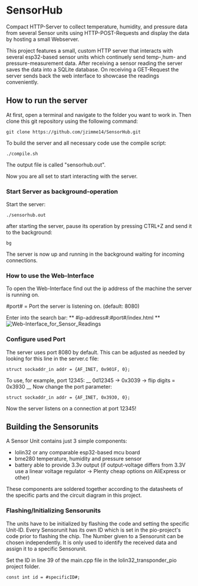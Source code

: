 # SensorHub
Compact HTTP-Server to collect temperature, humidity, and pressure data from several Sensor units using HTTP-POST-Requests and display the data by hosting a small Webserver.

This project features a small, custom HTTP server that interacts with several esp32-based sensor units which continuely send temp-,hum- and pressure-measurement data. After receiving a sensor reading the server saves the data into a SQLite database. On receiving a GET-Request the server sends back the web interface to showcase the readings conveniently.


## How to run the server
At first, open a terminal and navigate to the folder you want to work in. 
Then clone this git repository using the following command: 

```
git clone https://github.com/jzimme14/SensorHub.git
```

To build the server and all necessary code use the compile script:

```
./compile.sh
```
The output file is called "sensorhub.out".

Now you are all set to start interacting with the server.

### Start Server as background-operation
Start the server:

```
./sensorhub.out
```
after starting the server, pause its operation by pressing CTRL+Z and send it to the background: 
```
bg
```

The server is now up and running in the background waiting for incoming connections.

### How to use the Web-Interface
To open the Web-Interface find out the ip address of the machine the server is running on. 

#port# = Port the server is listening on. (default: 8080)

Enter into the search bar:
** #ip-address#:#port#/index.html **
![Web-Interface_for_Sensor_Readings](https://github.com/jzimme14/SensorHub/assets/98842597/1b3d7661-d793-403d-96a0-4098466f9990)

### Configure used Port
The server uses port 8080 by default. This can be adjusted as needed by looking for this line in the server.c file:

```
struct sockaddr_in addr = {AF_INET, 0x901F, 0};
```

To use, for example, port 12345:
__ 0d12345 -> 0x3039 -> flip digits = 0x3930 __
Now change the port parameter: 

```
struct sockaddr_in addr = {AF_INET, 0x3930, 0};
```

Now the server listens on a connection at port 12345!

## Building the Sensorunits
A Sensor Unit contains just 3 simple components:

+ lolin32 or any comparable esp32-based mcu board
+ bme280 temperature, humidity and pressure sensor
+ battery able to provide 3.3v output (if output-voltage differs from 3.3V use a linear voltage regulator -> Plenty cheap options on AliExpress or other)

These components are soldered together according to the datasheets of the specific parts and the circuit diagram in this project. 

### Flashing/Initializing Sensorunits
The units have to be initialized by flashing the code and setting the specific Unit-ID. Every Sensorunit has its own ID which is set in the pio-project's code prior to flashing the chip. The Number given to a Sensorunit can be chosen independently. It is only used to identify the received data and assign it to a specific Sensorunit. 

Set the ID in line 39 of the main.cpp file in the lolin32_transponder_pio project folder. 
```
const int id = #specificID#;
```
